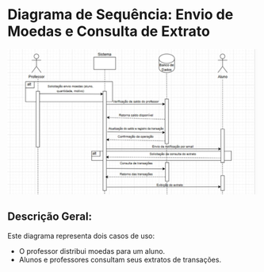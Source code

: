 # Diagrama de Sequência: Envio de Moedas e Consulta de Extrato


<p align="center">
  <img src="../Sprint01/imagens/Diagrama_De_Sequência.jpeg" alt="Diagrama de Sequência" width="600">
</p>


## Descrição Geral:

Este diagrama representa dois casos de uso:

- O professor distribui moedas para um aluno.
- Alunos e professores consultam seus extratos de transações.